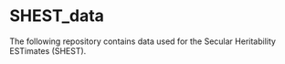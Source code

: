 # SHEST_data
The following repository contains data used for the Secular Heritability ESTimates (SHEST). 
